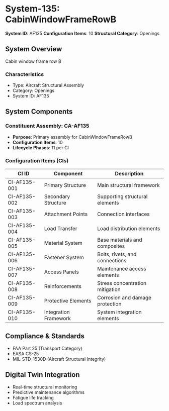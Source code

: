 # System-135: CabinWindowFrameRowB

**System ID**: AF135
**Configuration Items**: 10
**Structural Category**: Openings

## System Overview

Cabin window frame row B

### Characteristics
- Type: Aircraft Structural Assembly
- Category: Openings
- System ID: AF135

## System Components

### Constituent Assembly: CA-AF135
- **Purpose**: Primary assembly for CabinWindowFrameRowB
- **Configuration Items**: 10
- **Lifecycle Phases**: 11 per CI

### Configuration Items (CIs)

| CI ID | Component | Description |
|-------|-----------|-------------|
| CI-AF135-001 | Primary Structure | Main structural framework |
| CI-AF135-002 | Secondary Structure | Supporting structural elements |
| CI-AF135-003 | Attachment Points | Connection interfaces |
| CI-AF135-004 | Load Transfer | Load distribution elements |
| CI-AF135-005 | Material System | Base materials and composites |
| CI-AF135-006 | Fastener System | Bolts, rivets, and connections |
| CI-AF135-007 | Access Panels | Maintenance access elements |
| CI-AF135-008 | Reinforcements | Stress concentration mitigation |
| CI-AF135-009 | Protective Elements | Corrosion and damage protection |
| CI-AF135-010 | Integration Framework | System integration elements |

## Compliance & Standards
- FAA Part 25 (Transport Category)
- EASA CS-25
- MIL-STD-1530D (Aircraft Structural Integrity)

## Digital Twin Integration
- Real-time structural monitoring
- Predictive maintenance algorithms
- Fatigue life tracking
- Load spectrum analysis
